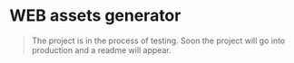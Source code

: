 # WEB assets generator


> The project is in the process of testing. Soon the project will go into production and a readme will appear.
